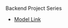 <!-- This is Professional Backend Series -->
Backend Project Series

- [Model Link](https://app.eraser.io/workspace/YtPqZ1VogxGy1jzIDkzj)